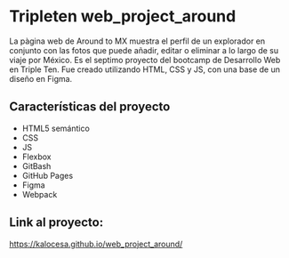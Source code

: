 # Tripleten web_project_around

La pàgina web de Around to MX muestra el perfil de un explorador en conjunto con las fotos que puede añadir, editar o eliminar a lo largo de su viaje por México. Es el septimo proyecto del bootcamp de Desarrollo Web en Triple Ten. Fue creado utilizando HTML, CSS y JS, con una base de un diseño en Figma.

## Características del proyecto

- HTML5 semántico
- CSS
- JS
- Flexbox
- GitBash
- GitHub Pages
- Figma
- Webpack

## Link al proyecto:

https://kalocesa.github.io/web_project_around/
